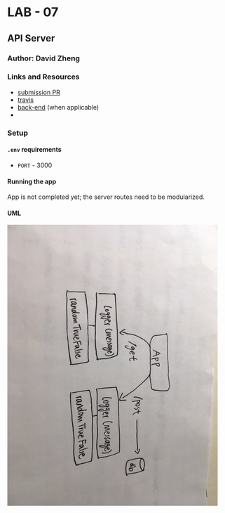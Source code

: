 # LAB - 07

## API Server

### Author: David Zheng 

### Links and Resources
* [submission PR](https://github.com/davidzheng-401d32/lab-07-api-server/pull/1)
* [travis](https://travis-ci.com/davidzheng-401d32/lab-07-api-server/builds/133120602)
* [back-end](https://davidzheng-lab-07.herokuapp.com/) (when applicable)
* 


### Setup
#### `.env` requirements
* `PORT` - 3000

#### Running the app
App is not completed yet; the server routes need to be modularized.


#### UML
![express-uml](express-uml.jpg)